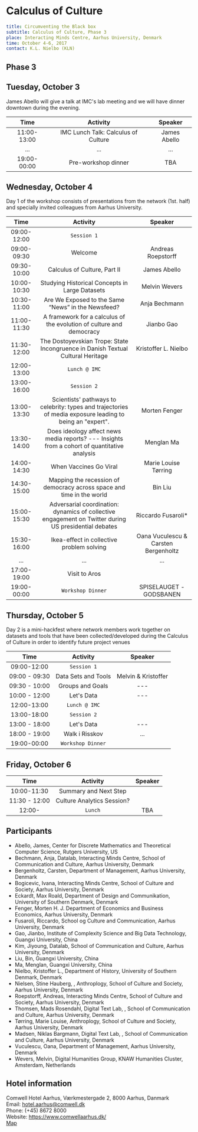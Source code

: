 # Calculus of Culture

```yaml
title: Circumventing the Black box
subtitle: Calculus of Culture, Phase 3
place: Interacting Minds Centre, Aarhus University, Denmark
time: October 4-6, 2017
contact: K.L. Nielbo (KLN)
```

## Phase 3

## Tuesday, October 3
James Abello will give a talk at IMC's lab meeting and we will have dinner downtown during the evening.

| Time | Activity | Speaker |
| :---: | :---: | :---: |
|11:00-13:00| IMC Lunch Talk: Calculus of Culture | James Abello |
| ... | ... | ... |
|19:00-00:00| Pre-workshop dinner | TBA |


## Wednesday, October 4
Day 1 of the workshop consists of presentations from the network (1st. half) and specially invited colleagues from Aarhus University.


| Time | Activity | Speaker |
| :---: | :---: | :---: |
| 09:00-12:00 | `Session 1` | |
| 09:00-09:30 | Welcome | Andreas Roepstorff |
| 09:30-10:00 | Calculus of Culture, Part II | James Abello |
| 10:00-10:30 | Studying Historical Concepts in Large Datasets | Melvin Wevers |
| 10:30-11:00 | Are We Exposed to the Same “News” in the Newsfeed? | Anja Bechmann |
| 11:00-11:30 | A framework for a calculus of the evolution of culture and democracy | Jianbo Gao |
| 11:30-12:00 | The Dostoyevskian Trope: State Incongruence in Danish Textual Cultural Heritage | Kristoffer L. Nielbo |
| 12:00-13:00 | `Lunch @ IMC` | |
| 13:00-16:00 |`Session 2`| |
| 13:00-13:30 | Scientists' pathways to celebrity: types and trajectories of media exposure leading to being an "expert". | Morten Fenger |
| 13:30-14:00 | Does ideology affect news media reports? --- Insights from a cohort of quantitative analysis| Menglan Ma |
| 14:00-14:30 | When Vaccines Go Viral | Marie Louise Tørring |
| 14:30-15:00 | Mapping the recession of democracy across space and time in the world | Bin Liu |
| 15:00-15:30 | Adversarial coordination: dynamics of collective engagement on Twitter during US presidential debates | Riccardo Fusaroli* |
| 15:30-16:00 | Ikea-effect in collective problem solving | Oana Vuculescu & Carsten Bergenholtz |
| ... | ... | ... |
| 17:00-19:00 | Visit to Aros | |
| 19:00-00:00 | `Workshop Dinner` | SPISELAUGET - GODSBANEN |

## Thursday, October 5
Day 2 is a mini-hackfest where network members work together on datasets and tools that have been collected/developed during the Calculus of Culture in order to identify future project venues  

| Time | Activity | Speaker |
| :---: | :---: | :---: |
| 09:00-12:00 | `Session 1` | |
| 09:00 - 09:30 | Data Sets and Tools | Melvin & Kristoffer |
| 09:30 - 10:00 | Groups and Goals | --- |
| 10:00 - 12:00 | Let's Data | --- |
| 12:00-13:00 | `Lunch @ IMC` | |
| 13:00-18:00 |`Session 2`| |
| 13:00 - 18:00 | Let's Data | --- |
| 18:00 - 19:00 | Walk i Risskov | ... |
| 19:00-00:00 | `Workshop Dinner` |  |
## Friday, October 6
| Time | Activity | Speaker |
| :---: | :---: | :---: |
| 10:00-11:30 | Summary and Next Step | |
| 11:30 - 12:00 | Culture Analytics Session? | |
| 12:00- | `Lunch` | TBA |

## Participants
- Abello, James, Center for Discrete Mathematics and Theoretical Computer Science, Rutgers University, US
- Bechmann, Anja, Datalab, Interacting Minds Centre, School of Communication and Culture, Aarhus University, Denmark
- Bergenholtz, Carsten, Department of Management, Aarhus University, Denmark
- Bogicevic, Ivana, Interacting Minds Centre, School of Culture and Society, Aarhus University, Denmark
- Eckardt, Max Roald, Department of Design and Communikation, University of Southern Denmark, Denmark   
- Fenger, Morten H. J. Department of Economics and Business Economics, Aarhus University, Denmark
- Fusaroli, Riccardo, School og Culture and Communication, Aarhus University, Denmark
- Gao, Jianbo, Institute of Complexity Science and Big Data Technology, Guangxi University, China
- Kim, Jiyoung, Datalab, School of Communication and Culture, Aarhus University, Denmark
- Liu, Bin, Guangxi University, China
- Ma, Menglan, Guangxi University, China
- Nielbo, Kristoffer L., Department of History, University of Southern Denmark, Denmark
- Nielsen, Stine Hauberg, , Anthroplogy, School of Culture and Society, Aarhus University, Denmark
- Roepstorff, Andreas, Interacting Minds Centre, School of Culture and Society, Aarhus University, Denmark
- Thomsen, Mads Rosendahl, Digital Text Lab, , School of Communication and Culture, Aarhus University, Denmark
- Tørring, Marie Louise, Anthroplogy, School of Culture and Society, Aarhus University, Denmark
- Madsen, Niklas Bargmann, Digital Text Lab, , School of Communication and Culture, Aarhus University, Denmark
- Vuculescu, Oana, Department of Management, Aarhus University, Denmark
- Wevers, Melvin, Digital Humanities Group, KNAW Humanities Cluster, Amsterdam, Netherlands


## Hotel information
Comwell Hotel Aarhus, Værkmestergade 2, 8000 Aarhus, Danmark  
Email: hotel.aarhus@comwell.dk  
Phone: (+45) 8672 8000  
Website:  https://www.comwellaarhus.dk/    
[Map](https://goo.gl/Teo5N2)
